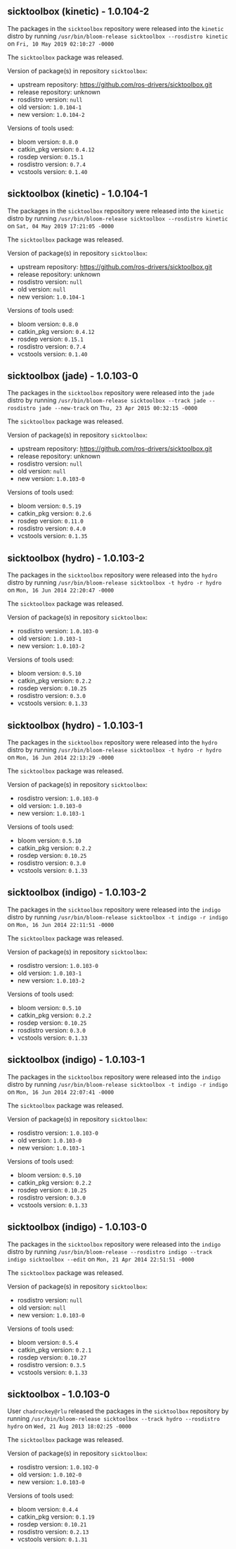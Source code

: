 ## sicktoolbox (kinetic) - 1.0.104-2

The packages in the `sicktoolbox` repository were released into the `kinetic` distro by running `/usr/bin/bloom-release sicktoolbox --rosdistro kinetic` on `Fri, 10 May 2019 02:10:27 -0000`

The `sicktoolbox` package was released.

Version of package(s) in repository `sicktoolbox`:

- upstream repository: https://github.com/ros-drivers/sicktoolbox.git
- release repository: unknown
- rosdistro version: `null`
- old version: `1.0.104-1`
- new version: `1.0.104-2`

Versions of tools used:

- bloom version: `0.8.0`
- catkin_pkg version: `0.4.12`
- rosdep version: `0.15.1`
- rosdistro version: `0.7.4`
- vcstools version: `0.1.40`


## sicktoolbox (kinetic) - 1.0.104-1

The packages in the `sicktoolbox` repository were released into the `kinetic` distro by running `/usr/bin/bloom-release sicktoolbox --rosdistro kinetic` on `Sat, 04 May 2019 17:21:05 -0000`

The `sicktoolbox` package was released.

Version of package(s) in repository `sicktoolbox`:

- upstream repository: https://github.com/ros-drivers/sicktoolbox.git
- release repository: unknown
- rosdistro version: `null`
- old version: `null`
- new version: `1.0.104-1`

Versions of tools used:

- bloom version: `0.8.0`
- catkin_pkg version: `0.4.12`
- rosdep version: `0.15.1`
- rosdistro version: `0.7.4`
- vcstools version: `0.1.40`


## sicktoolbox (jade) - 1.0.103-0

The packages in the `sicktoolbox` repository were released into the `jade` distro by running `/usr/bin/bloom-release sicktoolbox --track jade --rosdistro jade --new-track` on `Thu, 23 Apr 2015 00:32:15 -0000`

The `sicktoolbox` package was released.

Version of package(s) in repository `sicktoolbox`:
- upstream repository: https://github.com/ros-drivers/sicktoolbox.git
- release repository: unknown
- rosdistro version: `null`
- old version: `null`
- new version: `1.0.103-0`

Versions of tools used:
- bloom version: `0.5.19`
- catkin_pkg version: `0.2.6`
- rosdep version: `0.11.0`
- rosdistro version: `0.4.0`
- vcstools version: `0.1.35`


## sicktoolbox (hydro) - 1.0.103-2

The packages in the `sicktoolbox` repository were released into the `hydro` distro by running `/usr/bin/bloom-release sicktoolbox -t hydro -r hydro` on `Mon, 16 Jun 2014 22:20:47 -0000`

The `sicktoolbox` package was released.

Version of package(s) in repository `sicktoolbox`:
- rosdistro version: `1.0.103-0`
- old version: `1.0.103-1`
- new version: `1.0.103-2`

Versions of tools used:
- bloom version: `0.5.10`
- catkin_pkg version: `0.2.2`
- rosdep version: `0.10.25`
- rosdistro version: `0.3.0`
- vcstools version: `0.1.33`


## sicktoolbox (hydro) - 1.0.103-1

The packages in the `sicktoolbox` repository were released into the `hydro` distro by running `/usr/bin/bloom-release sicktoolbox -t hydro -r hydro` on `Mon, 16 Jun 2014 22:13:29 -0000`

The `sicktoolbox` package was released.

Version of package(s) in repository `sicktoolbox`:
- rosdistro version: `1.0.103-0`
- old version: `1.0.103-0`
- new version: `1.0.103-1`

Versions of tools used:
- bloom version: `0.5.10`
- catkin_pkg version: `0.2.2`
- rosdep version: `0.10.25`
- rosdistro version: `0.3.0`
- vcstools version: `0.1.33`


## sicktoolbox (indigo) - 1.0.103-2

The packages in the `sicktoolbox` repository were released into the `indigo` distro by running `/usr/bin/bloom-release sicktoolbox -t indigo -r indigo` on `Mon, 16 Jun 2014 22:11:51 -0000`

The `sicktoolbox` package was released.

Version of package(s) in repository `sicktoolbox`:
- rosdistro version: `1.0.103-0`
- old version: `1.0.103-1`
- new version: `1.0.103-2`

Versions of tools used:
- bloom version: `0.5.10`
- catkin_pkg version: `0.2.2`
- rosdep version: `0.10.25`
- rosdistro version: `0.3.0`
- vcstools version: `0.1.33`


## sicktoolbox (indigo) - 1.0.103-1

The packages in the `sicktoolbox` repository were released into the `indigo` distro by running `/usr/bin/bloom-release sicktoolbox -t indigo -r indigo` on `Mon, 16 Jun 2014 22:07:41 -0000`

The `sicktoolbox` package was released.

Version of package(s) in repository `sicktoolbox`:
- rosdistro version: `1.0.103-0`
- old version: `1.0.103-0`
- new version: `1.0.103-1`

Versions of tools used:
- bloom version: `0.5.10`
- catkin_pkg version: `0.2.2`
- rosdep version: `0.10.25`
- rosdistro version: `0.3.0`
- vcstools version: `0.1.33`


## sicktoolbox (indigo) - 1.0.103-0

The packages in the `sicktoolbox` repository were released into the `indigo` distro by running `/usr/bin/bloom-release --rosdistro indigo --track indigo sicktoolbox --edit` on `Mon, 21 Apr 2014 22:51:51 -0000`

The `sicktoolbox` package was released.

Version of package(s) in repository `sicktoolbox`:
- rosdistro version: `null`
- old version: `null`
- new version: `1.0.103-0`

Versions of tools used:
- bloom version: `0.5.4`
- catkin_pkg version: `0.2.1`
- rosdep version: `0.10.27`
- rosdistro version: `0.3.5`
- vcstools version: `0.1.33`


## sicktoolbox - 1.0.103-0

User `chadrockey@rlu` released the packages in the `sicktoolbox` repository by running `/usr/bin/bloom-release sicktoolbox --track hydro --rosdistro hydro` on `Wed, 21 Aug 2013 18:02:25 -0000`

The `sicktoolbox` package was released.

Version of package(s) in repository `sicktoolbox`:
- rosdistro version: `1.0.102-0`
- old version: `1.0.102-0`
- new version: `1.0.103-0`

Versions of tools used:
- bloom version: `0.4.4`
- catkin_pkg version: `0.1.19`
- rosdep version: `0.10.21`
- rosdistro version: `0.2.13`
- vcstools version: `0.1.31`


